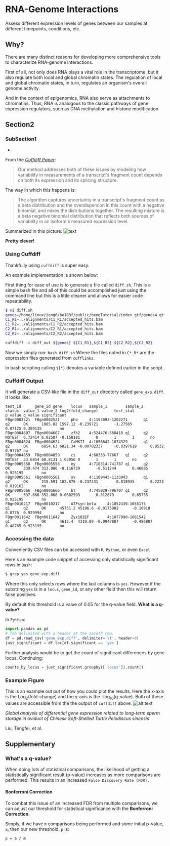 # RNA-Genome Interactions
Assess different expression levels of genes between our
 samples at different timepoints, conditions, etc.
## Why?
There are many distinct reasons for developing more comprehensive tools to characterize RNA-genome interactions.

First of all, not only does RNA plays a vital role in the transcriptome, but it also regulate both local and global chromatin states. The regulation of local and global chromatin states, in turn, regulates an organism's overall genome activity.

And in the context of epigenomics, RNA also serve as attachments to chromatins. Thus, RNA is analogous to the classic pathways of gene expression regulators, such as DNA methylation and histone modification

## Section2

### SubSection1
-

From the [_Cuffdiff Paper_](https://www.ncbi.nlm.nih.gov/pmc/articles/PMC3869392/pdf/nihms439296.pdf):
>Our method addresses both of these issues by modeling how variability in measurements of a transcript's fragment count depends on both its expression and its splicing structure.

The way in which this happens is:

>The algorithm captures uncertainty in a transcript's fragment count as a beta distribution and the overdispersion in this count with a negative binomial, and mixes the distributions together. The resulting mixture is a beta negative binomial distribution that reflects both sources of variability in an isoform's measured expression level.

Summarized in this picture:
![text][methods]

**Pretty clever!**
### Using Cuffdiff

Thankfully using `cuffdiff` is super easy.

An example implementation is shown below:

First thing for ease of use is to generate a file called `diff.sh`. This
is a simple bash file and all of this could be accomplished just using
the command line but this is a little cleaner and allows for
easier code repeatability.

```bash
$ vi diff.sh
genes=/home/linux/ieng6/be183f/public/bengTutorial/index_gtf/genes4.gtf
C1_R1=../alignments/C1_R1/accepted_hits.bam
C1_R2=../alignments/C1_R2/accepted_hits.bam
C2_R1=../alignments/C2_R1/accepted_hits.bam
C2_R2=../alignments/C2_R2/accepted_hits.bam

cuffdiff -o diff_out ${genes} ${C1_R1},${C1_R2} ${C2_R2},${C2_R2}
```
Now we simply run: `bash diff.sh`
Where the files noted in `C*_R*` are the expression files generated from
`cufflinks`.

In bash scripting calling `${*}` denotes a variable defined earlier in
the script.

### Cuffdiff Output
It will generate a CSV-like file in the `diff_out` directory
called `gene_exp.diff`. It looks like:
```
test_id      gene_id gene    locus   sample_1        sample_2        status  value_1 value_2 log2(fold_change)       test_stat       p_value q_value significant
FBgn0002521  FBgn0002521     pho     4:1193093-1202271       q1      q2      OK      1885.82 1597.12 -0.239721       -1.27565        0.07125 0.389135        no
FBgn0004607  FBgn0004607     zfh2    4:524476-560418 q1      q2      NOTEST  6.72414 6.02587 -0.158181       0       1       1       no
FBgn0004624  FBgn0004624     CaMKII  4:1056642-1074329       q1      q2      OK      6854.63 6821.34 -0.00702337     -0.0397619      0.9532  0.97767 no
FBgn0004859  FBgn0004859     ci      4:68333-77667   q1      q2      NOTEST  33.6854 68.8131 1.03056 0       1       1       no
FBgn0005558  FBgn0005558     ey      4:718314-741787 q1      q2      OK      339.474 313.086 -0.116739       -0.511244       0.46085 0.925195        no
FBgn0005561  FBgn0005561     sv      4:1109443-1133943       q1      q2      OK      215.591 182.876 -0.237431       -0.810935       0.2223  0.819162        no
FBgn0005666  FBgn0005666     bt      4:745029-796707 q1      q2      OK      337.666 352.068 0.0602593       0.312879        0.65755 0.925195        no
FBgn0010217  FBgn0010217     ATPsyn-beta     4:1052439-1055175       q1      q2      OK      45751.2 45196.6 -0.0175982      -0.10918        0.8776  0.929994        no
FBgn0011642  FBgn0011642     Zyx102EF        4:1077990-1081542       q1      q2      OK      4612.4  4319.09 -0.0947887      -0.486887       0.48765 0.925195        no
```

### Accessing the data
Conveniently CSV files can be accessed with `R`, `Python`, or even `Excel`

Here's an example code snippet of accessing only statistically significant
rows in `Bash`:
```bash
$ grep yes gene_exp.diff
```
Where this only selects rows where the last columns is `yes`. However if
the substring `yes` is in a `locus`, `gene_id`, or any other field then this will
return false positives.

By default this threshold is a value of 0.05 for the q-value field.
**What is a q-value?**



In `Python`:
```python
import pandas as pd
# Tab delimited with a header at the zeroth row.
df = pd.read_csv('gene_exp.diff', delimiter='\t', header=0)
just_significant = df.loc[df.significant == 'yes']
```
Further analysis would be to get the count of significant differences by
gene locus. Continuing:
```python
counts_by_locus = just_significant.groupby(['locus']).count()
```


### Example Figure
This is an example out put of how you could plot the results. Here the x-axis
is the Log<sub>2</sub>(fold-change) and the y-axis is the
-log<sub>10</sub>(q-value). Both of these values are accessible from the
the output of `cuffdiff` above.
![alt text][diff-im]


*Global analysis of differential gene expression related to long-term sperm storage in oviduct of Chinese Soft-Shelled Turtle Pelodiscus sinensis*

Liu, Tengfei, et al.


## Supplementary

### What's a q-value?
When doing lots of statistical comparisons, the likelihood of getting
a statistically significant result (p-value) increases as more comparisons
are performed. This results in an increased `False Discovery Rate (FDR).`

#### Bonferroni Correction
To combat this issue of an increased FDR from multiple comparisons, we can
adjust our threshold for statistical significance with the **Bonferroni Correction**.

Simply, if we have `m` comparisons being performed and some initial p-value, `a`,
then our new threshold, `p` is:

`p = a / m`




[diff-im]: https://imgur.com/a/YSg16La "Example plot"
[methods]: https://imgur.com/a/fq0VKyM
